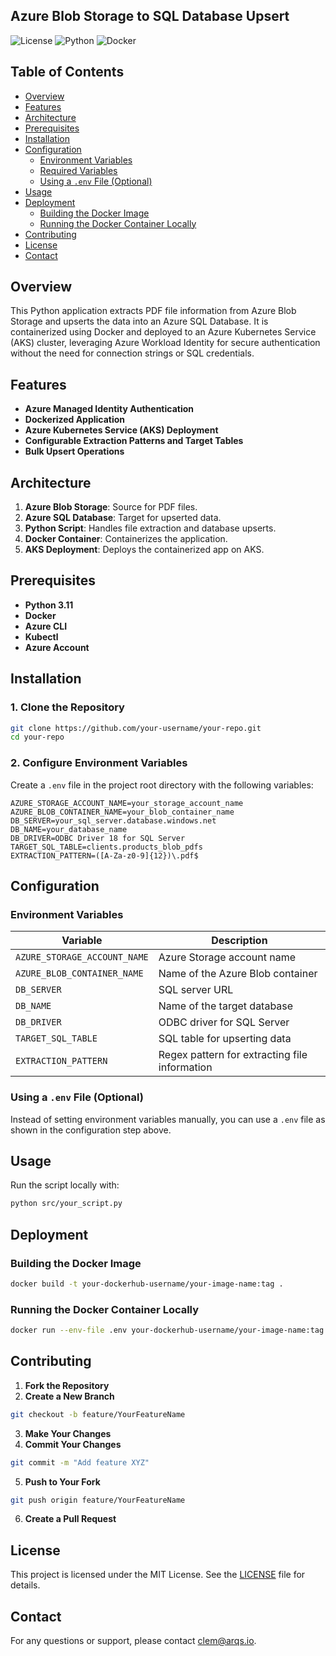 ## Azure Blob Storage to SQL Database Upsert

![License](https://img.shields.io/badge/license-MIT-blue.svg)
![Python](https://img.shields.io/badge/python-3.11-blue.svg)
![Docker](https://img.shields.io/badge/docker-enabled-blue.svg)

## Table of Contents

- [Overview](#overview)
- [Features](#features)
- [Architecture](#architecture)
- [Prerequisites](#prerequisites)
- [Installation](#installation)
- [Configuration](#configuration)
  - [Environment Variables](#environment-variables)
  - [Required Variables](#required-variables)
  - [Using a `.env` File (Optional)](#using-a-env-file-optional)
- [Usage](#usage)
- [Deployment](#deployment)
  - [Building the Docker Image](#building-the-docker-image)
  - [Running the Docker Container Locally](#running-the-docker-container-locally)
- [Contributing](#contributing)
- [License](#license)
- [Contact](#contact)

## Overview

This Python application extracts PDF file information from Azure Blob Storage and upserts the data into an Azure SQL Database. It is containerized using Docker and deployed to an Azure Kubernetes Service (AKS) cluster, leveraging Azure Workload Identity for secure authentication without the need for connection strings or SQL credentials.

## Features

- **Azure Managed Identity Authentication**
- **Dockerized Application**
- **Azure Kubernetes Service (AKS) Deployment**
- **Configurable Extraction Patterns and Target Tables**
- **Bulk Upsert Operations**

## Architecture

1. **Azure Blob Storage**: Source for PDF files.
2. **Azure SQL Database**: Target for upserted data.
3. **Python Script**: Handles file extraction and database upserts.
4. **Docker Container**: Containerizes the application.
5. **AKS Deployment**: Deploys the containerized app on AKS.

## Prerequisites

- **Python 3.11**
- **Docker**
- **Azure CLI**
- **Kubectl**
- **Azure Account**

## Installation

### 1. Clone the Repository

```bash
git clone https://github.com/your-username/your-repo.git
cd your-repo
```

### 2. Configure Environment Variables

Create a `.env` file in the project root directory with the following variables:

```env
AZURE_STORAGE_ACCOUNT_NAME=your_storage_account_name
AZURE_BLOB_CONTAINER_NAME=your_blob_container_name
DB_SERVER=your_sql_server.database.windows.net
DB_NAME=your_database_name
DB_DRIVER=ODBC Driver 18 for SQL Server
TARGET_SQL_TABLE=clients.products_blob_pdfs
EXTRACTION_PATTERN=([A-Za-z0-9]{12})\.pdf$
```

## Configuration

### Environment Variables

| Variable | Description |
|----------|-------------|
| `AZURE_STORAGE_ACCOUNT_NAME` | Azure Storage account name |
| `AZURE_BLOB_CONTAINER_NAME` | Name of the Azure Blob container |
| `DB_SERVER` | SQL server URL |
| `DB_NAME` | Name of the target database |
| `DB_DRIVER` | ODBC driver for SQL Server |
| `TARGET_SQL_TABLE` | SQL table for upserting data |
| `EXTRACTION_PATTERN` | Regex pattern for extracting file information |

### Using a `.env` File (Optional)

Instead of setting environment variables manually, you can use a `.env` file as shown in the configuration step above.

## Usage

Run the script locally with:

```bash
python src/your_script.py
```

## Deployment

### Building the Docker Image

```bash
docker build -t your-dockerhub-username/your-image-name:tag .
```

### Running the Docker Container Locally

```bash
docker run --env-file .env your-dockerhub-username/your-image-name:tag
```

## Contributing

1. **Fork the Repository**
2. **Create a New Branch**

```bash
git checkout -b feature/YourFeatureName
```

3. **Make Your Changes**
4. **Commit Your Changes**

```bash
git commit -m "Add feature XYZ"
```

5. **Push to Your Fork**

```bash
git push origin feature/YourFeatureName
```

6. **Create a Pull Request**

## License

This project is licensed under the MIT License. See the [LICENSE](LICENSE) file for details.

## Contact

For any questions or support, please contact [clem@arqs.io](mailto:clem@arqs.io).

